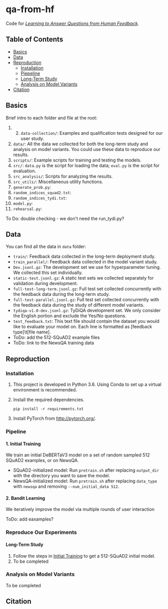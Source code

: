 # qa-from-hf
Code for [_Learning to Answer Questions from Human Feedback_]().

## Table of Contents
- [Basics](#basics)
- [Data](#data)
- [Reproduction](#reproduction)
  - [Installation](#installation)
  - [Piepeline](#pipeline)
  - [Long-Term Study](#long-term-study)
  - [Analysis on Model Variants](#analysis-on-model-variants)
- [Citation](#citation)

## Basics
Brief intro to each folder and file at the root:
1. 2. `data-collection/`: Examples and qualification tests designed for our user study. 
2. `data/`: All the data we collected for both the long-term study and analysis on model variants. You could use these data to reproduce our results. 
3. `scripts/`: Example scripts for training and testing the models.
4. `src/`: `data.py` is the script for loading the data; `eval.py` is the script for evaluation.
5. `src_analysis/`: Scripts for analyzing the results. 
6. `src_utils/`: Miscellaneous utility functions.
7. `generate_prob.py`: 
8. `random_indices_squad2.txt`:
9. `random_indices_tydi.txt`:
10. `model.py`:
11. `rehearsal.py`:

To Do: double checking - we don't need the run_tydi.py?


## Data
You can find all the data in `data` folder:
- `train/`: Feedback data collected in the long-term deployment study.
- `train_parallel/`: Feedback data collected in the model variant study.
- `Dev.jsonl.gz`: The development set we use for hyperparameter tuning. We collected this set individually. 
- `static-test.jsonl.gz`: A static test sets we collected separately for validation during development.
- `full-test-long-term.jsonl.gz`: Full test set collected concurrently with the feedback data during the long-term study.
- `full-test-parallel.jsonl.gz`: Full test set collected concurrently with the feedback data during the study of different model variants. 
- `tydiqa-v1.0-dev.jsonl.gz`: TyDiQA development set. We only consider the English portion and exclude the Yes/No questions. 
- `test_feedback.txt`: This text file should contain the dataset you would like to evaluate your model on. Each line is formatted as \[feedback type\]\\t\[file name\].
- ToDo: add the 512-SQuAD2 example files
- ToDo: link to the NewsQA training data



## Reproduction
### Installation
1. This project is developed in Python 3.6. Using Conda to set up a virtual environment is recommended.

2. Install the required dependencies. 
    ```
    pip install -r requirements.txt
    ```
    
3. Install PyTorch from http://pytorch.org/.

### Pipeline
#### 1. Initial Training
We train an initial DeBERTaV3 model on a set of random sampled 512 SQuAD2 examples, or on NewsQA.
- SQuAD2-initialized model: Run `pretrain.sh` after replacing `output_dir` with the directory you want to save the model.
- NewsQA-initialized model: Run `pretrain.sh` after replacing `data_type` with `newsqa` and removing `--num_initial_data 512`.

#### 2. Bandit Learning
We iteratively improve the model via multiple rounds of user interaction

ToDo: add eaxamples?

### Reproduce Our Experiments
#### Long-Term Study
1. Follow the steps in [Initial Training](#initial-training) to get a 512-SQuAD2 initial model.
2. To be completed

### Analysis on Model Variants

To be completed




## Citation
```

```
